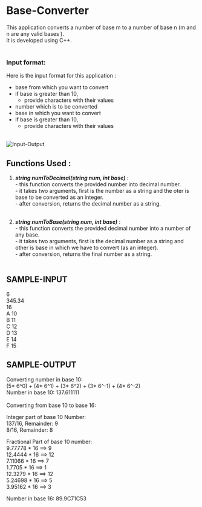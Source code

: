 # Base-Converter
This application converts a number of base m to a number of base n (m and n are any valid bases ). <br>
It is developed using C++. <br>
<br>
### Input format: <br>
Here is the input format for this application :
- base from which you want to convert
- if base is greater than 10, <br>
   - provide characters with their values
- number which is to be converted
- base in which you want to convert
- if base is greater than 10, <br>
   - provide characters with their values
<br><br>

![Input-Output](https://drive.google.com/file/d/13hxrUWmJkaOCpfBD2b0aauqUuZ_OUWhV/view?usp=sharing)

## Functions Used : <br>
1. ***string numToDecimal(string num, int base)*** : <br>
		- this function converts the provided number into decimal number. <br>
		- it takes two arguments, first is the number as a string and the oter is base to be converted as an integer. <br>
		- after conversion, returns the decimal number as a string. <br> <br>

2. ***string numToBase(string num, int base)*** : <br>
		- this function converts the provided decimal number into a number of any base. <br>
		- it takes two arguments, first is the decimal number as a string and other is base in which we have to convert (as an integer). <br>
		- after conversion, returns the final number as a string. <br> <br>

SAMPLE-INPUT
---
6 <br>
345.34 <br>
16 <br>
A 10 <br>
B 11 <br>
C 12 <br>
D 13 <br>
E 14 <br>
F 15 <br>


SAMPLE-OUTPUT
---
Converting number in base 10: <br>
(5* 6^0) + (4* 6^1) + (3* 6^2) + (3* 6^-1) + (4* 6^-2) <br>
Number in base 10: 137.611111 <br>
<br>
Converting from base 10 to base 16:  <br>

Integer part of base 10 Number: <br>
137/16,  Remainder: 9 <br>
8/16,  Remainder: 8 <br>
 
Fractional Part of base 10 number: <br>
9.77778 * 16 ==> 9 <br>
12.4444 * 16 ==> 12 <br>
7.11066 * 16 ==> 7 <br>
1.7705 * 16 ==> 1 <br>
12.3279 * 16 ==> 12 <br>
5.24698 * 16 ==> 5 <br>
3.95162 * 16 ==> 3 <br>
 
Number in base 16: 89.9C71C53 <br>
